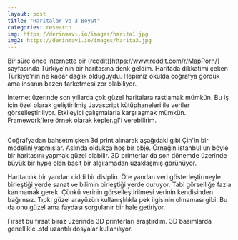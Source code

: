 ```yaml
---
layout: post
title: "Haritalar ve 3 Boyut"
categories: research
img: https://derinmavi.io/images/harita1.jpg
img2: https://derinmavi.io/images/harita3.jpg
---
```



Bir süre önce internette bir (reddit)[https://www.reddit.com/r/MapPorn/] sayfasında Türkiye'nin bir haritasına denk geldim.
Haritada dikkatimi çeken Türkiye'nin ne kadar dağlık olduğuydu. Hepimiz okulda coğrafya gördük ama insanın bazen farketmesi zor olabiliyor.

İnternet üzerinde son yıllarda çok güzel haritalara rastlamak mümkün. Bu iş için özel olarak geliştirilmiş Javascript kütüphaneleri ile veriler görselleştiriliyor. Etkileyici çalışmalarla karşılaşmak mümkün. Framework'lere örnek olarak kepler.gl'i verebilirim.

<img src="https://derinmavi.io/images/harita2.jpg" alt="" class="img-fluid">

Coğrafyadan bahsetmişken 3d print alınarak aşağıdaki gibi Çin'in bir modelini yapmışlar. Aslında oldukça hoş bir obje. Örneğin istanbul'un böyle bir haritasını yapmak güzel olabilir. 3D printerlar da son dönemde üzerinde büyük bir hype olan basit bir algılamadan uzaklaşmış görünüyor.

Haritacılık bir yandan ciddi bir disiplin. Öte yandan veri gösterleştirmeyle birleştiği yerde sanat ve bilimin birleştiği yerde duruyor. Tabi görselliğe fazla kanmamak gerek. Çünkü verinin görselleştirilmesi verinin kendisinden bağımsız. Tıpkı güzel arayüzün kullanışlılıkla pek ilgisinin olmaması gibi. Bu da onu güzel ama faydası sorgulanır bir hale getiriyor.

Fırsat bu fırsat biraz üzerinde 3D printerları araştırdım. 3D basımlarda genellikle .std uzantılı dosyalar kullanılıyor.
